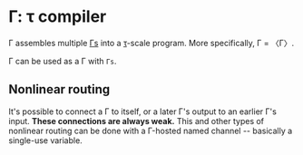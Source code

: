 # Γ: τ compiler
Γ assembles multiple [Γs](gamma.md) into a [τ](tau.md)-scale program. More specifically, Γ = 〈Γ〉.

Γ can be used as a Γ with `Γs`.


## Nonlinear routing
It's possible to connect a Γ to itself, or a later Γ's output to an earlier Γ's input. **These connections are always weak.** This and other types of nonlinear routing can be done with a Γ-hosted named channel -- basically a single-use variable.
